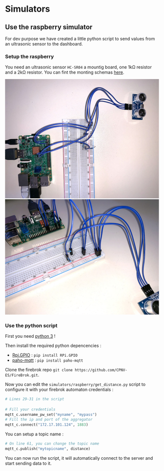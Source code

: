 # Simulators

## Use the raspberry simulator

For dev purpose we have created a little python script to send values from an ultrasonic sensor to the dashboard.

### Setup the raspberry

You need an ultrasonic sensor `HC-SR04` a mountig board, one 1kΩ resistor and a 2kΩ resistor. You can fint the monting schemas [here](https://www.modmypi.com/blog/hc-sr04-ultrasonic-range-sensor-on-the-raspberry-pi).

![raspberry1](./raspberry_1.jpg)
![raspberry2](./raspberry_2.jpg)

### Use the python script

First you need [python 3](https://www.python.org/) !

Then install the required python depencencies :
* [Rpi.GPIO](https://pypi.org/project/RPi.GPIO/) : `pip install RPi.GPIO`
* [paho-mqtt](https://pypi.org/project/paho-mqtt/) : `pip install paho-mqtt`

Clone the firebrok repo `git clone https://github.com/CPNV-ES/FireBrok.git`.

Now you can edit the `simulators/raspberry/get_distance.py` script to configure it with your firebrok automaton credentials :

```python
# Lines 29-31 in the script

# Fill your credentials
mqtt_c.username_pw_set("myname", "mypass")
# Fill the ip and port of the aggregator
mqtt_c.connect("172.17.101.124", 1883)
```

You can setup a topic name :

```python
# On line 61, you can change the topic name
mqtt_c.publish("mytopicname", distance)
```

You can now run the script, it will automatically connect to the server and start sending data to it.
